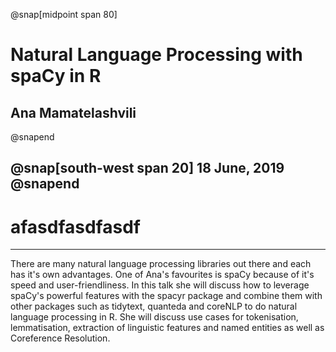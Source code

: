 @snap[midpoint span 80]
# Natural Language Processing with spaCy in R

## Ana Mamatelashvili 
@snapend

@snap[south-west span 20]
18 June, 2019
@snapend
---

# afasdfasdfasdf 

---


There are many natural language processing libraries out there and each has it's own advantages. One of Ana's favourites is spaCy because of it's speed and user-friendliness. In this talk she will discuss how to leverage spaCy's powerful features with the spacyr package and combine them with other packages such as tidytext, quanteda and coreNLP to do natural language processing in R. She will discuss use cases for tokenisation, lemmatisation, extraction of linguistic features and named entities as well as Coreference Resolution.
